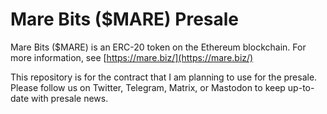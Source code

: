 # Mare Bits ($MARE) Presale

Mare Bits ($MARE) is an ERC-20 token on the Ethereum blockchain.  For more information, see [https://mare.biz/](https://mare.biz/)

This repository is for the contract that I am planning to use for the presale.  Please follow us on Twitter, Telegram, Matrix, or Mastodon to keep up-to-date with presale news.